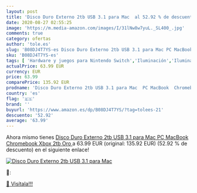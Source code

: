 ```yaml
---
layout: post
title: 'Disco Duro Externo 2tb USB 3.1 para Mac  al 52.92 % de descuento'
date: 2020-08-27 02:55:25
image: 'https://m.media-amazon.com/images/I/31lNw8w7yuL._SL400_.jpg'
comments: true
category: ofertas
author: 'tole.es'
slug: 'B08DJ4T7YS-es Disco Duro Externo 2tb USB 3.1 para Mac PC MacBook...'
sku: 'B08DJ4T7YS-es'
tags: [ 'Hardware y juegos para Nintendo Switch','Iluminación','Iluminación de ambiente de interior','Iluminación de interior','Iluminación decorativa y para usos específicos de interior','Juegos para Nintendo Switch','Videojuegos','xbox', ]
actualPrice: 63.99 EUR
currency: EUR
price: 63.99
comparePrice: 135.92 EUR
prodname: 'Disco Duro Externo 2tb USB 3.1 para Mac  PC MacBook  Chromebook  Xbox  2tb  Oro '
country: 'es'
flag: '🇪🇸'
brand: ''
buyurl: 'https://www.amazon.es/dp/B08DJ4T7YS/?tag=tolees-21'
descuento: '52.92'
average: '63.99'
---
```


Ahora mismo tienes [Disco Duro Externo 2tb USB 3.1 para Mac  PC MacBook  Chromebook  Xbox  2tb  Oro ](https://www.amazon.es/dp/B08DJ4T7YS/?tag=tolees-21) a 63.99 EUR (original: 135.92 EUR) (52.92 %  de descuento) en el siguiente enlace!

[![Disco Duro Externo 2tb USB 3.1 para Mac ](https://m.media-amazon.com/images/I/31lNw8w7yuL._SL400_.jpg)](https://www.amazon.es/dp/B08DJ4T7YS/?tag=tolees-21)

🔎:


[🛒 Visítala!!!](https://www.amazon.es/dp/B08DJ4T7YS/?tag=tolees-21)
